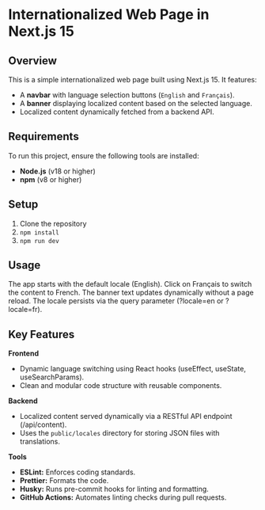 # Internationalized Web Page in Next.js 15

## Overview

This is a simple internationalized web page built using Next.js 15. It features:

- A **navbar** with language selection buttons (`English` and `Français`).
- A **banner** displaying localized content based on the selected language.
- Localized content dynamically fetched from a backend API.

## Requirements

To run this project, ensure the following tools are installed:

- **Node.js** (v18 or higher)
- **npm** (v8 or higher)

## Setup

1. Clone the repository
2. `npm install`
3. `npm run dev`

## Usage

The app starts with the default locale (English).
Click on Français to switch the content to French.
The banner text updates dynamically without a page reload.
The locale persists via the query parameter (?locale=en or ?locale=fr).

## Key Features

**Frontend**

- Dynamic language switching using React hooks (useEffect, useState, useSearchParams).
- Clean and modular code structure with reusable components.

**Backend**

- Localized content served dynamically via a RESTful API endpoint (/api/content).
- Uses the `public/locales` directory for storing JSON files with translations.

**Tools**

- **ESLint:** Enforces coding standards.
- **Prettier:** Formats the code.
- **Husky:** Runs pre-commit hooks for linting and formatting.
- **GitHub Actions:** Automates linting checks during pull requests.
